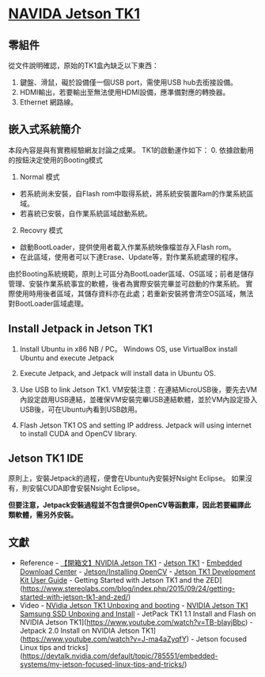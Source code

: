 ﻿# [NAVIDA Jetson TK1](http://docs.nvidia.com/jetpack-tk1/1_2/index.html#developertools/mobile/jetpack/jetpack_main.htm)

## 零組件

從文件說明確認，原始的TK1盒內缺乏以下東西：

1. 鍵盤、滑鼠，礙於設備僅一個USB port，需使用USB hub去銜接設備。
2. HDMI輸出，若要輸出至無法使用HDMI設備，應準備對應的轉換器。
3. Ethernet 網路線。

## 嵌入式系統簡介

本段內容是與有實務經驗網友討論之成果。
TK1的啟動運作如下：
0. 依據啟動用的按鈕決定使用的Booting模式
1. Normal 模式
+ 若系統尚未安裝，自Flash rom中取得系統，將系統安裝置Ram的作業系統區域。
+ 若喜統已安裝，自作業系統區域啟動系統。
2. Recovry 模式
+ 啟動BootLoader，提供使用者載入作業系統映像檔並存入Flash rom。
+ 在此區域，使用者可以下達Erase、Update等，對作業系統處理的程序。

由於Booting系統規範，原則上可區分為BootLoader區域、OS區域；前者是儲存管理、安裝作業系統事宜的軟體，後者為實際安裝完畢並可啟動的作業系統。
實際使用時用後者區域，其儲存資料亦在此處；若重新安裝將會清空OS區域，無法對BootLoader區域處理。

## Install Jetpack in Jetson TK1

1. Install Ubuntu in x86 NB / PC。
Windows OS, use VirtualBox install Ubuntu and execute Jetpack

2. Execute Jetpack, and Jetpack will install data in Ubuntu OS.

3. Use USB to link Jetson TK1.
VM安裝注意：在連結MicroUSB後，要先去VM內設定啟用USB連結，並確保VM安裝完畢USB連結軟體，並於VM內設定掛入USB後，可在Ubuntu內看到USB啟用。

4. Flash Jetson TK1 OS and setting IP address.
Jetpack will using internet to install CUDA and OpenCV library.

## Jetson TK1 IDE

原則上，安裝Jetpack的過程，便會在Ubuntu內安裝好Nsight Eclipse。
如果沒有，則安裝CUDA即會安裝Nsight Eclipse。

**但要注意，Jetpack安裝過程並不包含提供OpenCV等函數庫，因此若要編譯此類軟體，需另外安裝。**

## 文獻

+ Reference
 		- [【開箱文】NVIDIA Jetson TK1](http://www.coolpc.com.tw/phpBB2/viewtopic.php?f=70&t=147025)
 		- [Jetson TK1](http://elinux.org/Jetson_TK1)
 		- [Embedded Download Center](https://developer.nvidia.com/embedded/downloads#?tx=$product,jetson_tk1)
 		- [Jetson/Installing OpenCV](http://elinux.org/Jetson/Installing_OpenCV)
 		- [Jetson TK1 Development Kit User Guide](http://developer.download.nvidia.com/embedded/jetson/TK1/docs/2_GetStart/Jeston_TK1_User_Guide.pdf)
		- Getting Started with Jetson TK1 and the ZED](https://www.stereolabs.com/blog/index.php/2015/09/24/getting-started-with-jetson-tk1-and-zed/)
+ Video
 		- [NVidia Jetson TK1 Unboxing and booting](https://www.youtube.com/watch?v=8iJ-h96syKE)
 		- [NVIDIA Jetson TK1 Samsung SSD Unboxing and Install](https://www.youtube.com/watch?v=poCV36nbAZM)
		- JetPack TK1 1.1 Install and Flash on NVIDIA Jetson TK1](https://www.youtube.com/watch?v=TB-bIayjBbc)
		- Jetpack 2.0 Install on NVIDIA Jetson TK1](https://www.youtube.com/watch?v=J-ma4aZyqfY)
		- Jetson focused Linux tips and tricks](https://devtalk.nvidia.com/default/topic/785551/embedded-systems/my-jetson-focused-linux-tips-and-tricks/)
